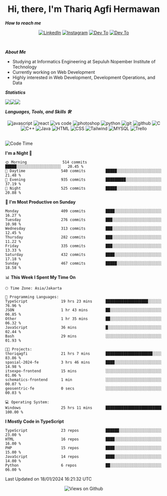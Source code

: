 <div align="center">
  <h1>Hi, there, I'm Thariq Agfi Hermawan</h1>
</div>


***How to reach me***
<p align='center'>
   <a href="https://www.linkedin.com/in/thariqagfihermawan" target="_blank"><img src="https://img.shields.io/badge/LinkedIn-0077B5?style=for-the-badge&logo=linkedin&logoColor=white" alt="LinkedIn"></a>
   <a href="https://www.instagram.com/thoriqagfi" target="_blank"><img src="https://img.shields.io/badge/Instagram-E4405F?style=for-the-badge&logo=instagram&logoColor=white" alt="Instagram"></a>
   <a href="https://medium.com/@thoriq.aghfi60" target="_blank"><img src="https://img.shields.io/badge/Medium-12100E?style=for-the-badge&logo=medium&logoColor=white" alt="Dev To"></a>
   <a href="https://linktr.ee/thoriqagfi" target="_blank"><img src="https://img.shields.io/badge/linktree-1de9b6?style=for-the-badge&logo=linktree&logoColor=white" alt="Dev To"></a>
</p>

<br>

***About Me***
- Studying at Informatics Engineering at Sepuluh Nopember Institute of Technology
- Currently working on Web Development
- Highly interested in Web Development, Development Operations, and Data

***Statistics***

<!-- [![GitHub Streak](http://github-readme-streak-stats.herokuapp.com?user=thoriqagfi&theme=dark)](https://git.io/streak-stats) -->

<div align="center">
  <div style="display: flex;">
    <img src="http://github-readme-streak-stats.herokuapp.com?user=thoriqagfi&theme=chartreuse-dark"/>
    <img src="https://github-readme-stats.vercel.app/api/top-langs/?username=thoriqagfi&layout=compact&&theme=chartreuse-dark&langs_count=8)](https://github.com/thoriqagfi"/>
    <img src="https://github-readme-stats.vercel.app/api?username=thoriqagfi&show_icons=true&theme=chartreuse-dark"/>
  </div>
</div>

<!-- [![Top Langs](https://github-readme-stats.vercel.app/api/top-langs/?username=thoriqagfi&layout=compact&&theme=chartreuse-dark&langs_count=8)](https://github.com/thoriqagfi)
< ![Agfi's GitHub stats](https://github-readme-stats.vercel.app/api?username=thoriqagfi&show_icons=true&theme=chartreuse-dark) -->

***Languages, Tools, and Skills 🛠***

  <div align="center">
    <img src="https://img.shields.io/badge/JavaScript-F7DF1E?style=for-the-badge&logo=javascript&logoColor=black" alt="javascript" />
    <img src="https://img.shields.io/badge/React-61DAFB?style=for-the-badge&logo=react&logoColor=black" alt="react" />
    <img src="https://img.shields.io/badge/vs%20code-007ACC?style=for-the-badge&logo=visual%20studio%20code&logoColor=white" alt="vs code" />
    <img src="https://img.shields.io/badge/adobe%20photoshop-31A8FF?style=for-the-badge&logo=adobe%20photoshop&logoColor=white" alt="photoshop" />
    <img src="https://img.shields.io/badge/python-3776AB?style=for-the-badge&logo=python&logoColor=white" alt="python" />
    <img src="https://img.shields.io/badge/Git-F05032?style=for-the-badge&logo=git&logoColor=white" alt="git" />
    <img src="https://img.shields.io/badge/GitHub-100000?style=for-the-badge&logo=github&logoColor=white" alt="github" />
    <img src="https://img.shields.io/badge/c-%2300599C.svg?style=for-the-badge&logo=c&logoColor=white" alt="C" />
    <img src="https://img.shields.io/badge/c++-%2300599C.svg?style=for-the-badge&logo=c%2B%2B&logoColor=white" alt="C++" />
    <img src="https://img.shields.io/badge/Java-ED8B00?style=for-the-badge&logo=java&logoColor=white" alt="Java"/>
    <img src="https://img.shields.io/badge/HTML5-E34F26?style=for-the-badge&logo=html5&logoColor=white" alt="HTML" />
    <img src="https://img.shields.io/badge/CSS-239120?&style=for-the-badge&logo=css3&logoColor=white" alt ="CSS" />
    <img src="https://img.shields.io/badge/tailwindcss-%2338B2AC.svg?style=for-the-badge&logo=tailwind-css&logoColor=white" alt="Tailwind" />
    <img src="https://img.shields.io/badge/MySQL-00000F?style=for-the-badge&logo=mysql&logoColor=white" alt="MYSQL" />
    <img src="https://img.shields.io/badge/Trello-%23026AA7.svg?style=for-the-badge&logo=Trello&logoColor=white" alt="Trello" />
  </div><br>

<!--START_SECTION:waka-->
![Code Time](http://img.shields.io/badge/Code%20Time-875%20hrs%2037%20mins-blue)

**I'm a Night 🦉** 

```text
🌞 Morning                514 commits         █████░░░░░░░░░░░░░░░░░░░░   20.45 % 
🌆 Daytime                540 commits         █████░░░░░░░░░░░░░░░░░░░░   21.48 % 
🌃 Evening                935 commits         █████████░░░░░░░░░░░░░░░░   37.19 % 
🌙 Night                  525 commits         █████░░░░░░░░░░░░░░░░░░░░   20.88 % 
```
📅 **I'm Most Productive on Sunday** 

```text
Monday                   409 commits         ████░░░░░░░░░░░░░░░░░░░░░   16.27 % 
Tuesday                  276 commits         ███░░░░░░░░░░░░░░░░░░░░░░   10.98 % 
Wednesday                313 commits         ███░░░░░░░░░░░░░░░░░░░░░░   12.45 % 
Thursday                 282 commits         ███░░░░░░░░░░░░░░░░░░░░░░   11.22 % 
Friday                   335 commits         ███░░░░░░░░░░░░░░░░░░░░░░   13.33 % 
Saturday                 432 commits         ████░░░░░░░░░░░░░░░░░░░░░   17.18 % 
Sunday                   467 commits         █████░░░░░░░░░░░░░░░░░░░░   18.58 % 
```


📊 **This Week I Spent My Time On** 

```text
🕑︎ Time Zone: Asia/Jakarta

💬 Programming Languages: 
TypeScript               19 hrs 23 mins      ███████████████████░░░░░░   76.96 % 
JSON                     1 hr 43 mins        ██░░░░░░░░░░░░░░░░░░░░░░░   06.85 % 
Other                    1 hr 35 mins        ██░░░░░░░░░░░░░░░░░░░░░░░   06.32 % 
JavaScript               36 mins             █░░░░░░░░░░░░░░░░░░░░░░░░   02.44 % 
Bash                     29 mins             ░░░░░░░░░░░░░░░░░░░░░░░░░   01.93 % 

🐱‍💻 Projects: 
thoriqagfi               21 hrs 7 mins       █████████████████████░░░░   83.86 % 
spasial-2024-fe          3 hrs 46 mins       ████░░░░░░░░░░░░░░░░░░░░░   14.98 % 
itsexpo-frontend         15 mins             ░░░░░░░░░░░░░░░░░░░░░░░░░   01.06 % 
schematics-frontend      1 min               ░░░░░░░░░░░░░░░░░░░░░░░░░   00.07 % 
geosentric-fe            0 secs              ░░░░░░░░░░░░░░░░░░░░░░░░░   00.03 % 

💻 Operating System: 
Windows                  25 hrs 11 mins      █████████████████████████   100.00 % 
```

**I Mostly Code in TypeScript** 

```text
TypeScript               23 repos            ██████░░░░░░░░░░░░░░░░░░░   23.00 % 
HTML                     16 repos            ████░░░░░░░░░░░░░░░░░░░░░   16.00 % 
PHP                      15 repos            ████░░░░░░░░░░░░░░░░░░░░░   15.00 % 
JavaScript               14 repos            ████░░░░░░░░░░░░░░░░░░░░░   14.00 % 
Python                   6 repos             ██░░░░░░░░░░░░░░░░░░░░░░░   06.00 % 
```




 Last Updated on 18/01/2024 16:21:32 UTC
<!--END_SECTION:waka-->

<div align="center">
<img src="https://komarev.com/ghpvc/?username=thoriqagfi&color=blue" alt="Views on Github" />
</div>